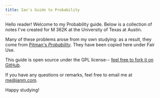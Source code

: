 ```yaml
---
title: Ian's Guide to Probability
---
```


Hello reader! Welcome to my Probability guide. Below is a collection of notes I've created for M 362K at the University of Texas at Austin.

Many of these problems arose from my own studying: as a result, they come from [Pitman's _Probability_](http://amzn.to/2quFXzg). They have been copied here under Fair Use.

This guide is open source under the GPL license-- [feel free to fork it on GitHub](https://github.com/macalinao/ian-website/tree/master/notes/probability).

If you have any questions or remarks, feel free to email me at [me@ianm.com](mailto:me@ianm.com).

Happy studying!
